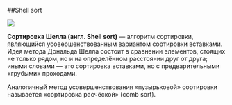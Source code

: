 ##Shell sort

![](https://upload.wikimedia.org/wikipedia/commons/d/d8/Sorting_shellsort_anim.gif)

**Сортировка Шелла (англ. Shell sort)** — алгоритм сортировки, являющийся усовершенствованным вариантом сортировки вставками. Идея метода Дональда Шелла состоит в сравнении элементов, стоящих не только рядом, но и на определённом расстоянии друг от друга; иными словами — это сортировка вставками, но с предварительными «грубыми» проходами.

Аналогичный метод усовершенствования «пузырьковой» сортировки называется «сортировка расчёской» (comb sort).
